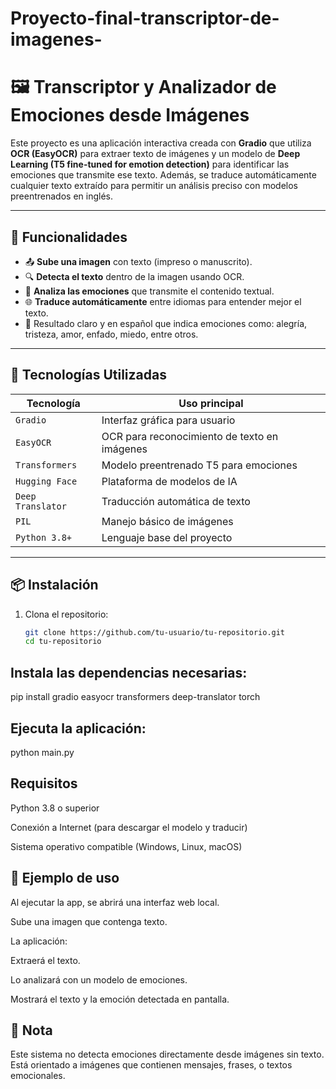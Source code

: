 # Proyecto-final-transcriptor-de-imagenes-
# 🖼️ Transcriptor y Analizador de Emociones desde Imágenes

Este proyecto es una aplicación interactiva creada con **Gradio** que utiliza **OCR (EasyOCR)** para extraer texto de imágenes y un modelo de **Deep Learning (T5 fine-tuned for emotion detection)** para identificar las emociones que transmite ese texto. Además, se traduce automáticamente cualquier texto extraído para permitir un análisis preciso con modelos preentrenados en inglés.

---

## 🚀 Funcionalidades

- 📤 **Sube una imagen** con texto (impreso o manuscrito).
- 🔍 **Detecta el texto** dentro de la imagen usando OCR.
- 🧠 **Analiza las emociones** que transmite el contenido textual.
- 🌐 **Traduce automáticamente** entre idiomas para entender mejor el texto.
- 🧾 Resultado claro y en español que indica emociones como: alegría, tristeza, amor, enfado, miedo, entre otros.

---

## 🧰 Tecnologías Utilizadas

| Tecnología      | Uso principal                               |
|----------------|----------------------------------------------|
| `Gradio`        | Interfaz gráfica para usuario                |
| `EasyOCR`       | OCR para reconocimiento de texto en imágenes |
| `Transformers`  | Modelo preentrenado T5 para emociones        |
| `Hugging Face`  | Plataforma de modelos de IA                  |
| `Deep Translator` | Traducción automática de texto               |
| `PIL`           | Manejo básico de imágenes                    |
| `Python 3.8+`   | Lenguaje base del proyecto                   |

---

## 📦 Instalación

1. Clona el repositorio:
   ```bash
   git clone https://github.com/tu-usuario/tu-repositorio.git
   cd tu-repositorio

## Instala las dependencias necesarias:

pip install gradio easyocr transformers deep-translator torch

## Ejecuta la aplicación:
python main.py

## Requisitos
Python 3.8 o superior

Conexión a Internet (para descargar el modelo y traducir)

Sistema operativo compatible (Windows, Linux, macOS)

## 📝 Ejemplo de uso
Al ejecutar la app, se abrirá una interfaz web local.

Sube una imagen que contenga texto.

La aplicación:

Extraerá el texto.

Lo analizará con un modelo de emociones.

Mostrará el texto y la emoción detectada en pantalla.

## 📌 Nota
Este sistema no detecta emociones directamente desde imágenes sin texto. Está orientado a imágenes que contienen mensajes, frases, o textos emocionales.
